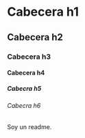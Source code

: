 # Cabecera h1

## Cabecera  h2
### Cabecera h3
#### Cabecera h4
##### Cabecra h5
###### Cabecra h6



Soy un readme. <br>